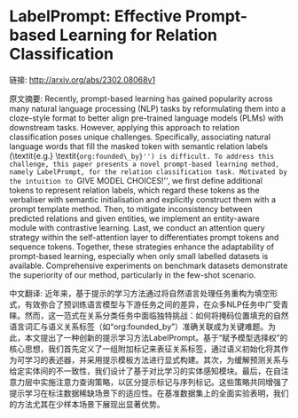 # LabelPrompt: Effective Prompt-based Learning for Relation Classification

链接: http://arxiv.org/abs/2302.08068v1

原文摘要:
Recently, prompt-based learning has gained popularity across many natural
language processing (NLP) tasks by reformulating them into a cloze-style format
to better align pre-trained language models (PLMs) with downstream tasks.
However, applying this approach to relation classification poses unique
challenges. Specifically, associating natural language words that fill the
masked token with semantic relation labels (\textit{e.g.}
\textit{``org:founded\_by}'') is difficult. To address this challenge, this
paper presents a novel prompt-based learning method, namely LabelPrompt, for
the relation classification task. Motivated by the intuition to ``GIVE MODEL
CHOICES!'', we first define additional tokens to represent relation labels,
which regard these tokens as the verbaliser with semantic initialisation and
explicitly construct them with a prompt template method. Then, to mitigate
inconsistency between predicted relations and given entities, we implement an
entity-aware module with contrastive learning. Last, we conduct an attention
query strategy within the self-attention layer to differentiates prompt tokens
and sequence tokens. Together, these strategies enhance the adaptability of
prompt-based learning, especially when only small labelled datasets is
available. Comprehensive experiments on benchmark datasets demonstrate the
superiority of our method, particularly in the few-shot scenario.

中文翻译:
近年来，基于提示的学习方法通过将自然语言处理任务重构为填空形式，有效弥合了预训练语言模型与下游任务之间的差异，在众多NLP任务中广受青睐。然而，这一范式在关系分类任务中面临独特挑战：如何将掩码位置填充的自然语言词汇与语义关系标签（如“org:founded_by”）准确关联成为关键难题。为此，本文提出了一种创新的提示学习方法LabelPrompt。基于“赋予模型选择权”的核心思想，我们首先定义了一组附加标记来表征关系标签，通过语义初始化将其作为可学习的表述器，并采用提示模板方法进行显式构建。其次，为缓解预测关系与给定实体间的不一致性，我们设计了基于对比学习的实体感知模块。最后，在自注意力层中实施注意力查询策略，以区分提示标记与序列标记。这些策略共同增强了提示学习在标注数据稀缺场景下的适应性。在基准数据集上的全面实验表明，我们的方法尤其在少样本场景下展现出显著优势。
